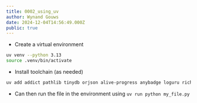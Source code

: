 ```yaml
---
title: 0002_using_uv
author: Wynand Gouws
date: 2024-12-04T14:56:49.000Z
public: true
---
```


- Create a virtual environment

```zsh
uv venv --python 3.13
source .venv/bin/activate
```

- Install toolchain (as needed)

```zsh
uv add addict pathlib tinydb orjson alive-progress anybadge loguru rich humanize arrow schedule pyspy configparser questionary typer httpx tenacity uv plumbum pydantic pyright regex thefuzz ruff robyn maturin polars pytest
```

- Can then run the file in the environment using `uv run python my_file.py`
